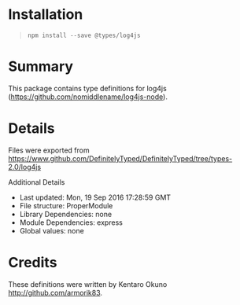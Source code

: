 # Installation
> `npm install --save @types/log4js`

# Summary
This package contains type definitions for log4js (https://github.com/nomiddlename/log4js-node).

# Details
Files were exported from https://www.github.com/DefinitelyTyped/DefinitelyTyped/tree/types-2.0/log4js

Additional Details
 * Last updated: Mon, 19 Sep 2016 17:28:59 GMT
 * File structure: ProperModule
 * Library Dependencies: none
 * Module Dependencies: express
 * Global values: none

# Credits
These definitions were written by Kentaro Okuno <http://github.com/armorik83>.
